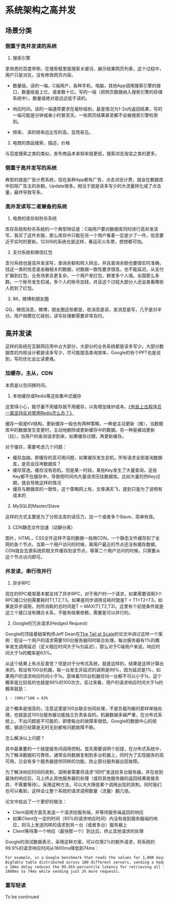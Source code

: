 
# 系统架构之高并发

## 场景分类

### 侧重于高并发读的系统

1. 搜索引擎

拿熟悉的百度举例，在搜索框里面搜索关键词，展示结果网页列表，这个过程中，用户只是浏览，没有修改网页内容。

- 数量级。读的一端，C端用户，各种手机，电脑，其他App调用搜索引擎的接口，数量级是上亿，或者数十亿。写的一端（把网页数据纳入搜索引擎的存储系统中），数量级绝对是远远低于读的。

- 响应时间。读的一端通常要求在毫秒级别，最差情况为1-2s内返回结果，写的一端可能是分钟或者小时甚至天。一些网页结果甚至都不会被搜索引擎检索到。

- 频率。 读的频率远比写的高，显而易见。

2. 电商的商品搜索，描述，价格

与百度搜索之类的类似，发布商品本来频率就更低，搜索浏览淘宝之类的更多。

### 侧重于高并发写的系统

典型的就是广告计费系统，现在各种App都有广告，点击浏览计费，就会在数据库中扣除广告主的余额。Update很多。相当于就是读多写少的大流量转化成了点击量，最终导致写多。

### 高并发读写二者兼备的系统

1. 电商的库存和秒杀系统

库存系统和秒杀系统的一个典型特征是：C端用户要对数据库同时进行高并发读写，我买了这件衣服，那么库存中只能在另一个用户看着一定是少了一件，信息要近乎实时的更新。12306的系统也是这样，春运买火车票，想想都可怕。

2. 支付系统和微信红包

支付系统也是高并发读写，查询余额和转入转出，并且查询余额也要很实时准确，钱这一类的信息是金融相关的数据，对数据一致性要求很高，也不能延迟。从支付扩展到红包，业务场景会更复杂，一个用户发红包，群里多个人墙。全国那么多群。一个账号发生扣减，多个人的账号加钱，并且这个过程大部分人还会查看哪些人抢到了红包。

3. IM，微博和朋友圈

QQ，微信消息，微博，朋友圈这些都是，收消息是读，发消息是写，几乎是对半分。用户规模在亿级别，读写处理都需要非常及时。

## 高并发读

这样的系统在互联网应用中占大部分，大部分的业务系统都是读多写少。大部分数据库的内核设计都是读多写少，尽可能提高查询效率，Google的有个PPT也是说到，写的优化会比读更难。

### 加缓存，主从，CDN

本质是以空间换时间。

1. 本地缓存或Redis等这些集中式缓存

这里得小心，能尽量不用缓存就不用缓存，以免增加维护成本。[《有些上古程序员一直坚持反对使用Redis怎么办？》](https://www.zhihu.com/question/383926405)

缓存一般是KV结构，更新缓存一般也有两种策略，一种是主动更新（推），当数据库中的数据发生变更时，主动地删除或更新缓存中的数据。另一种是被动更新（拉），当用户的查询请求到来，如果缓存过期，再更新缓存。

对于缓存，需要考虑几个问题：

- 缓存血崩。即缓存的高可用问题，如果缓存发生宕机，所有请求全部查询数据库，是否会压垮数据库？
- 缓存穿透。缓存没有宕机，但是某一时段，某些Key发生了大量查询，这些Key都不在缓存中，导致短时间内大量请求压往数据库。比如大量的热Key过期，就会导致这样的情况
- 缓存与数据库的一致性，这个策略网上有，文章满天飞，提到只是为了说明有成本的

2. MySQL的Master/Slave

这样的方式主要是为了分担主库的读压力，加一个或者多个Slave，简单有效。

3. CDN静态文件加速（动静分离）

图片，HTML，CSS文件这样不变的数据一般用CDN。一个静态文件缓存到了全网的各个节点，当第一个用户访问的时候，离用户最近的节点还没有缓存数据，CDN就会去源系统抓取文件缓存到该节点，等第二个用户访问的时候，只需要从这个节点访问即可。

### 并发读，串行改并行

1. 异步RPC

现在的RPC框架基本都支持了异步RPC，对于用户的一个请求，如果需要调用3个RPC接口分别需要耗时T1,T2,T3。如果是同步调用总耗时就是T = T1+T2+T3。如果是异步调用，则所消耗的总时间是T = MAX(T1,T2,T3)。这里有个前提条件就是这三个接口没有耦合关系，不能有结果依赖，需要是可以并行的。

2. Google的冗余请求(Hedged Request)

Google的顶级基础架构师Jeff Dean在[The Tail at Scale](https://www.cs.utah.edu/~stutsman/cs6450/public/papers/tail-at-scale.pdf)的论文中讲过这样一个案例：假设一个用户的请求需要100台服务器同时联合处理，每台服务器有1%的概率发生调用延迟（定义相应时间大于1s为延迟），那么对于C端用户来说，响应时间大于1s的概率是63%。

从这个结果上有点反直觉？但是对于分布式系统，就是这样的，结果是这样计算出来的。假设有100台机器，每一台发生非延迟的调用是99%，因为延迟是1%，如果用户的请求响应时间小于1s，意味着100台机器任何一台都不可以小于1s，这个概率是比较低的也就是99%的100次方。反过来看，用户的请求响应时间大于1s的概率就是：

```txt
1 - (99%)^100 = 63%
```

这个概率是很高的，注意这里是100台联合协同处理，不是负载均衡的那样单独处理，也就是这100台服务器功能独立负责各自的。机器数越多越严重，在分布式系统上，不出问题是不可能的，即使每台的故障率很低。Google的数据中心的规模，据说已经算是无时无刻都有问题故障不断。

怎么解决以上问题？

其中最重要的一个就是服务间调用控制。首先需要说明个前提，在分布式系统中，为了解决数据的可靠性，通常会将数据复制到多台机器上，同时为了实现服务的高可用，又会有多个服务器提供同样的功能，防止部分服务器出现故障。

为了解决响应时间的突刺，调用者需要将请求“同时”发送给多台服务器，并在收到最快的响应后，马上终止其他服务器的处理（或将其他服务器的返回结果直接丢弃，不需要等待）。采用这种方法，可以大大降低某个调用出现的突刺。同时我们也可以看到，这样会让整个系统的请求调用数量（流量）翻几倍。

论文中给出了一个更好的做法：

- Client调用方首先发送一个请求给服务端，并等待服务端返回的响应
- 如果Client在一定的时间（95%的请求响应时间）内没有收到服务器端的响应，则马上发送同样的请求到另一台（或者多台）服务器上
- Client等待第一个响应（最快那一个）到达后，终止其他请求的处理

Google的测试数据表示，采用这种方案，可以仅用2%的额外请求，将系统的99.9%的请求响应时间从1800ms降低到74ms：

```txt
For example, in a Google benchmark that reads the values for 1,000 keys stored in a 
BigTable table distributed across 100 different servers, sending a hedging request after 
a 10ms delay reduces the 99.9th-percentile latency for retrieving all 1,000 values from 
1800ms to 74ms while sending just 2% more requests.
```

### 重写轻读

To be continued


